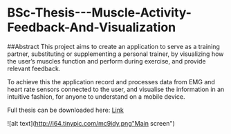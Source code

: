 # BSc-Thesis---Muscle-Activity-Feedback-And-Visualization

##Abstract
This project aims to create an application to serve as a training partner, substituting or
supplementing a personal trainer, by visualizing how the user’s muscles function and
perform during exercise, and provide relevant feedback.

To achieve this the application record and processes data from EMG and heart rate sensors
connected to the user, and visualise the information in an intuitive fashion, for anyone to
understand on a mobile device.


Full thesis can be downloaded here: [Link](https://www.dropbox.com/s/ikotbo4zm7339es/Report.pdf?dl=0)

![alt text](http://i64.tinypic.com/mc9idy.png"Main screen")
